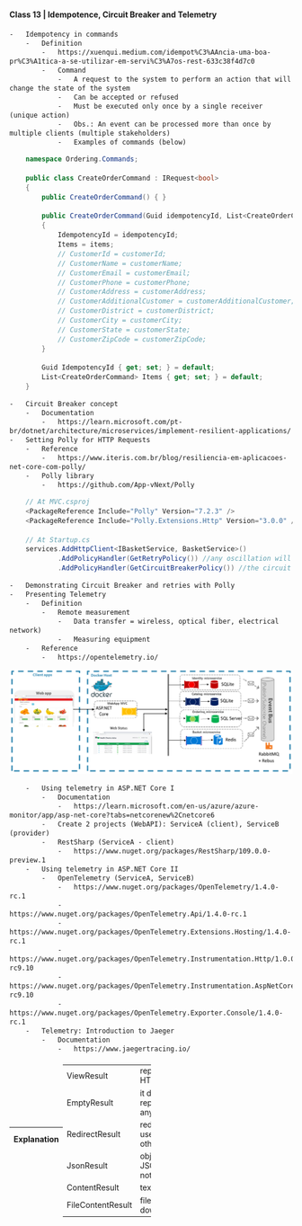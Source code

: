 #### Class 13 | Idempotence, Circuit Breaker and Telemetry
    -   Idempotency in commands
        -   Definition
            -   https://xuenqui.medium.com/idempot%C3%AAncia-uma-boa-pr%C3%A1tica-a-se-utilizar-em-servi%C3%A7os-rest-633c38f4d7c0
            -   Command
                -   A request to the system to perform an action that will change the state of the system
                -   Can be accepted or refused
                -   Must be executed only once by a single receiver (unique action)
                -   Obs.: An event can be processed more than once by multiple clients (multiple stakeholders)
                -   Examples of commands (below)
```c#
    namespace Ordering.Commands;
    
    public class CreateOrderCommand : IRequest<bool>
    {
        public CreateOrderCommand() { }

        public CreateOrderCommand(Guid idempotencyId, List<CreateOrderCommand> items)
        {
            IdempotencyId = idempotencyId;
            Items = items;
            // CustomerId = customerId;
            // CustomerName = customerName;
            // CustomerEmail = customerEmail;
            // CustomerPhone = customerPhone;
            // CustomerAddress = customerAddress;
            // CustomerAdditionalCustomer = customerAdditionalCustomer;
            // CustomerDistrict = customerDistrict;
            // CustomerCity = customerCity;
            // CustomerState = customerState;
            // CustomerZipCode = customerZipCode;
        }

        Guid IdempotencyId { get; set; } = default;
        List<CreateOrderCommand> Items { get; set; } = default;
    }
```
    -   Circuit Breaker concept
        -   Documentation
            -   https://learn.microsoft.com/pt-br/dotnet/architecture/microservices/implement-resilient-applications/
    -   Setting Polly for HTTP Requests
        -   Reference
            -   https://www.iteris.com.br/blog/resiliencia-em-aplicacoes-net-core-com-polly/
        -   Polly library
            -   https://github.com/App-vNext/Polly
```c#
    // At MVC.csproj
    <PackageReference Include="Polly" Version="7.2.3" />
    <PackageReference Include="Polly.Extensions.Http" Version="3.0.0" />

    // At Startup.cs
    services.AddHttpClient<IBasketService, BasketService>()
            .AddPolicyHandler(GetRetryPolicy()) //any oscillation will not bring down the app
            .AddPolicyHandler(GetCircuitBreakerPolicy()) //the circuit is opened to interrupt the application (there was a failure)
```
    -   Demonstrating Circuit Breaker and retries with Polly
    -   Presenting Telemetry
        -   Definition
            -   Remote measurement
                -   Data transfer = wireless, optical fiber, electrical network)
                -   Measuring equipment
        -   Reference
            -   https://opentelemetry.io/
<div align = 'center' justify-content = 'space-around'>
  <img width="1604" alt="Microsservices Project - telemetry" src="./GroceryStore/anatomia.png">
</div>

```
    -   Using telemetry in ASP.NET Core I
        -   Documentation
            -   https://learn.microsoft.com/en-us/azure/azure-monitor/app/asp-net-core?tabs=netcorenew%2Cnetcore6
        -   Create 2 projects (WebAPI): ServiceA (client), ServiceB (provider)
        -   RestSharp (ServiceA - client)
            -   https://www.nuget.org/packages/RestSharp/109.0.0-preview.1
    -   Using telemetry in ASP.NET Core II
        -   OpenTelemetry (ServiceA, ServiceB)
            -   https://www.nuget.org/packages/OpenTelemetry/1.4.0-rc.1
            -   https://www.nuget.org/packages/OpenTelemetry.Api/1.4.0-rc.1
            -   https://www.nuget.org/packages/OpenTelemetry.Extensions.Hosting/1.4.0-rc.1
            -   https://www.nuget.org/packages/OpenTelemetry.Instrumentation.Http/1.0.0-rc9.10
            -   https://www.nuget.org/packages/OpenTelemetry.Instrumentation.AspNetCore/1.0.0-rc9.10
            -   https://www.nuget.org/packages/OpenTelemetry.Exporter.Console/1.4.0-rc.1
    -   Telemetry: Introduction to Jaeger
        -   Documentation
            -   https://www.jaegertracing.io/
```
<table style="display: flex; justify-content: center; align-items: center; width: 50%;">
    <thead>
        <tr>
            <th>Action Result</th>
            <th>Explanation</th>
        </tr>
    </thead>
    <tbody>
        <tr>
            <td>ViewResult</td>
            <td>represents HTML</td>
        </tr>
        <tr>
            <td>EmptyResult</td>
            <td>it does not represent any result</td>
        </tr>
        <tr>
            <td>RedirectResult</td>
            <td>redirect user to other URL</td>
        </tr>
        <tr>
            <td>JsonResult</td>
            <td>object in JSON notation</td>
        </tr>
        <tr>
            <td>ContentResult</td>
            <td>text result</td>
        </tr>
        <tr>
            <td>FileContentResult</td>
            <td>file to download</td>
        </tr>
    </tbody>
</table>